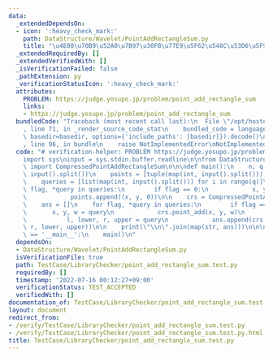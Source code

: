```yaml
---
data:
  _extendedDependsOn:
  - icon: ':heavy_check_mark:'
    path: DataStructure/Wavelet/PointAddRectangleSum.py
    title: "\u4E00\u70B9\u52A0\u7B97\u30FB\u77E9\u5F62\u548C\u53D6\u5F97"
  _extendedRequiredBy: []
  _extendedVerifiedWith: []
  _isVerificationFailed: false
  _pathExtension: py
  _verificationStatusIcon: ':heavy_check_mark:'
  attributes:
    PROBLEM: https://judge.yosupo.jp/problem/point_add_rectangle_sum
    links:
    - https://judge.yosupo.jp/problem/point_add_rectangle_sum
  bundledCode: "Traceback (most recent call last):\n  File \"/opt/hostedtoolcache/Python/3.10.5/x64/lib/python3.10/site-packages/onlinejudge_verify/documentation/build.py\"\
    , line 71, in _render_source_code_stat\n    bundled_code = language.bundle(stat.path,\
    \ basedir=basedir, options={'include_paths': [basedir]}).decode()\n  File \"/opt/hostedtoolcache/Python/3.10.5/x64/lib/python3.10/site-packages/onlinejudge_verify/languages/python.py\"\
    , line 96, in bundle\n    raise NotImplementedError\nNotImplementedError\n"
  code: "# verification-helper: PROBLEM https://judge.yosupo.jp/problem/point_add_rectangle_sum\n\
    import sys\ninput = sys.stdin.buffer.readline\n\nfrom DataStructure.Wavelet.PointAddRectangleSum\
    \ import CompressedPointAddRectangleSum\n\n\ndef main():\n    n, q = map(int,\
    \ input().split())\n    points = [tuple(map(int, input().split())) for i in range(n)]\n\
    \    queries = [list(map(int, input().split())) for i in range(q)]\n\n    for\
    \ flag, *query in queries:\n        if flag == 0:\n            x, y, _ = query\n\
    \            points.append((x, y, 0))\n\n    crs = CompressedPointAddRectangleSum(points)\n\
    \    ans = []\n    for flag, *query in queries:\n        if flag == 0:\n     \
    \       x, y, w = query\n            crs.point_add(x, y, w)\n        else:\n \
    \           l, lower, r, upper = query\n            ans.append(crs.rect_sum(l,\
    \ r, lower, upper))\n\n    print(\"\\n\".join(map(str, ans)))\n\n\nif __name__\
    \ == '__main__':\n    main()\n"
  dependsOn:
  - DataStructure/Wavelet/PointAddRectangleSum.py
  isVerificationFile: true
  path: TestCase/LibraryChecker/point_add_rectangle_sum.test.py
  requiredBy: []
  timestamp: '2022-07-16 00:12:27+09:00'
  verificationStatus: TEST_ACCEPTED
  verifiedWith: []
documentation_of: TestCase/LibraryChecker/point_add_rectangle_sum.test.py
layout: document
redirect_from:
- /verify/TestCase/LibraryChecker/point_add_rectangle_sum.test.py
- /verify/TestCase/LibraryChecker/point_add_rectangle_sum.test.py.html
title: TestCase/LibraryChecker/point_add_rectangle_sum.test.py
---
```

